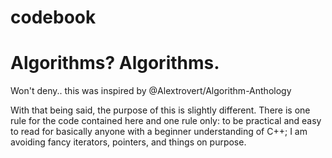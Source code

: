 # codebook
Algorithms? Algorithms. 
=======================

Won't deny.. this was inspired by @Alextrovert/Algorithm-Anthology

With that being said, the purpose of this is slightly different. There is one rule for the code contained here and one rule only: to be practical and easy to read for basically anyone with a beginner understanding of C++; I am avoiding fancy iterators, pointers, and things on purpose. 
